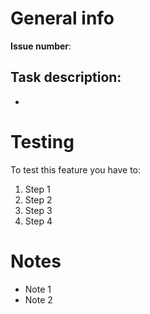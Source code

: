 # General info

**Issue number**: 

**Task description**:
 - 
 - 

# Testing
To test this feature you have to:

1. Step 1
2. Step 2
3. Step 3
4. Step 4

# Notes
- Note 1
- Note 2

